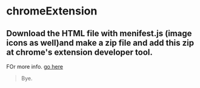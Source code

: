 # chromeExtension
## Download the HTML file with menifest.js (image icons as well)and make a zip file and add this zip at chrome's extension developer tool.
FOr more info. [go here](https://developer.chrome.com/extensions/getstarted "developer.chrome.com")
> Bye.
